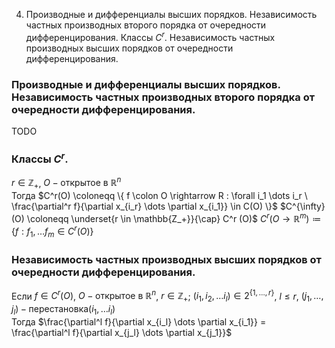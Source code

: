4. Производные и дифференциалы высших порядков. Независимость частных производных второго порядка от очередности дифференцирования. Классы $C^r$. Независимость частных производных высших порядков от очередности дифференцирования.
### Производные и дифференциалы высших порядков. Независимость частных производных второго порядка от очередности дифференцирования.
TODO
### Классы $C^r$.
$r \in \mathbb{Z_+}$, $O - \text{открытое в } \mathbb{R}^n$  
Тогда $C^r(O) \coloneqq \{ f \colon O \rightarrow R : \forall i_1 \dots i_r \ \frac{\partial^r f}{\partial x_{i_r} \dots \partial x_{i_1}} \in C(O) \}$
$C^{\infty} (O) \coloneqq \underset{r \in \mathbb{Z_+}}{\cap} C^r (O)$
$C^r (O \rightarrow \mathbb{R}^m) \coloneqq \{f : f_1, \dots f_m \in C^r(O)\}$
### Независимость частных производных высших порядков от очередности дифференцирования.
Если $f \in C^r (O)$, $O - \text{открытое в } \mathbb{R}^n$, $r \in \mathbb{Z_+}$; $(i_1, i_2, \dots i_l) \in 2^{ \{1, \dots, r\} }$, $l \leq r$, $(j_1, \dots, j_l) - \text{перестановка} (i_1, \dots i_l)$  
Тогда $\frac{\partial^l f}{\partial x_{i_l} \dots \partial x_{i_1}} = \frac{\partial^l f}{\partial x_{j_l} \dots \partial x_{j_1}}$